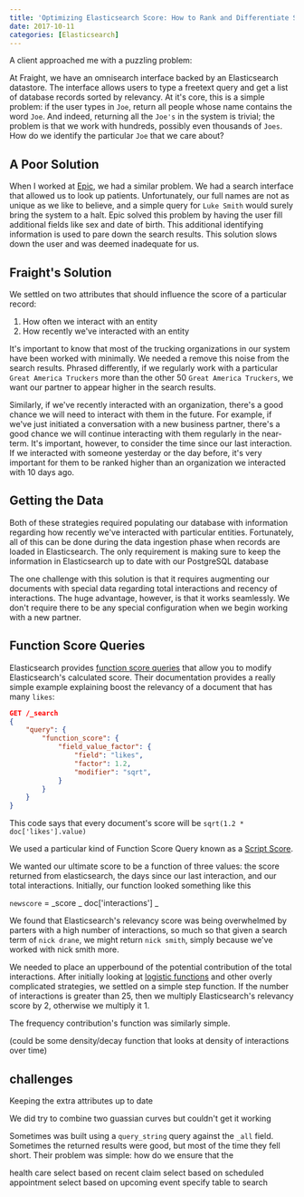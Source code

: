 ```yaml
---
title: 'Optimizing Elasticsearch Score: How to Rank and Differentiate Similar Records'
date: 2017-10-11
categories: [Elasticsearch]
---
```


A client approached me with a puzzling problem:

At Fraight, we have an omnisearch interface backed by an Elasticsearch datastore. The interface allows users to type a freetext query and get a list of database records sorted by relevancy. At it's core, this is a simple problem: if the user types in `Joe`, return all people whose name contains the word `Joe`. And indeed, returning all the `Joe's` in the system is trivial; the problem is that we work with hundreds, possibly even thousands of `Joes`. How do we identify the particular `Joe` that we care about?

<!-- more -->

## A Poor Solution

When I worked at [Epic](https://www.epic.com/), we had a similar problem. We had a search interface that allowed us to look up patients. Unfortunately, our full names are not as unique as we like to believe, and a simple query for `Luke Smith` would surely bring the system to a halt. Epic solved this problem by having the user fill additional fields like sex and date of birth. This additional identifying information is used to pare down the search results. This solution slows down the user and was deemed inadequate for us.

## Fraight's Solution

We settled on two attributes that should influence the score of a particular record:

1. How often we interact with an entity
2. How recently we've interacted with an entity

It's important to know that most of the trucking organizations in our system have been worked with minimally. We needed a remove this noise from the search results. Phrased differently, if we regularly work with a particular `Great America Truckers` more than the other 50 `Great America Truckers`, we want our partner to appear higher in the search results.

Similarly, if we've recently interacted with an organization, there's a good chance we will need to interact with them in the future. For example, if we've just initiated a conversation with a new business partner, there's a good chance we will continue interacting with them regularly in the near-term. It's important, however, to consider the time since our last interaction. If we interacted with someone yesterday or the day before, it's very important for them to be ranked higher than an organization we interacted with 10 days ago.

## Getting the Data

Both of these strategies required populating our database with information regarding how recently we've interacted with particular entities. Fortunately, all of this can be done during the data ingestion phase when records are loaded in Elasticsearch. The only requirement is making sure to keep the information in Elasticsearch up to date with our PostgreSQL database

The one challenge with this solution is that it requires augmenting our documents with special data regarding total interactions and recency of interactions. The huge advantage, however, is that it works seamlessly. We don't require there to be any special configuration when we begin working with a new partner.

## Function Score Queries

Elasticsearch provides [function score queries](https://www.elastic.co/guide/en/elasticsearch/reference/current/query-dsl-function-score-query.html) that allow you to modify Elasticsearch's calculated score. Their documentation provides a really simple example explaining boost the relevancy of a document that has many `likes`:

```JSON
GET /_search
{
    "query": {
        "function_score": {
            "field_value_factor": {
                "field": "likes",
                "factor": 1.2,
                "modifier": "sqrt",
            }
        }
    }
}
```

This code says that every document's score will be `sqrt(1.2 * doc['likes'].value)`

We used a particular kind of Function Score Query known as a [Script Score](https://www.elastic.co/guide/en/elasticsearch/reference/current/query-dsl-function-score-query.html#function-script-score).

We wanted our ultimate score to be a function of three values: the score returned from elasticsearch, the days since our last interaction, and our total interactions. Initially, our function looked something like this

`newscore` = \_score _ doc['interactions'] _

We found that Elasticsearch's relevancy score was being overwhelmed by parters with a high number of interactions, so much so that given a search term of `nick drane`, we might return `nick smith`, simply because we've worked with nick smith more.

We needed to place an upperbound of the potential contribution of the total interactions. After initially looking at [logistic functions](https://en.wikipedia.org/wiki/Logistic_function) and other overly complicated strategies, we settled on a simple step function. If the number of interactions is greater than 25, then we multiply Elasticsearch's relevancy score by 2, otherwise we multiply it 1.

The frequency contribution's function was similarly simple.

(could be some density/decay function that looks at density of interactions over time)

## challenges

Keeping the extra attributes up to date

We did try to combine two guassian curves but couldn't get it working

Sometimes was built using a `query_string` query against the `_all` field. Sometimes the returned results were good, but most of the time they fell short. Their problem was simple: how do we ensure that the

health care
select based on recent claim
select based on scheduled appointment
select based on upcoming event
specify table to search
